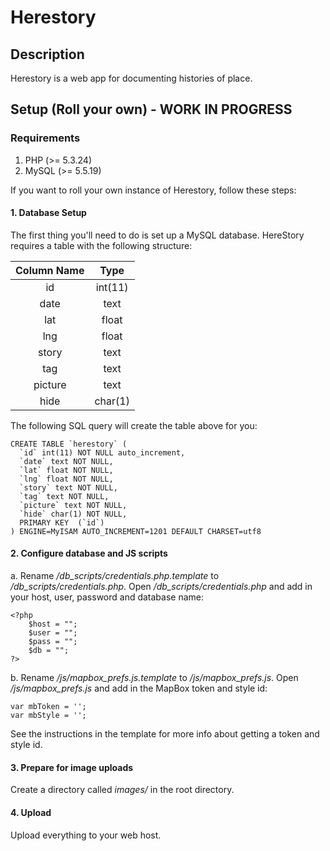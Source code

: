 # Herestory

## Description
Herestory is a web app for documenting histories of place.

## Setup (Roll your own) - WORK IN PROGRESS

### Requirements

1. PHP (>= 5.3.24)
2. MySQL (>= 5.5.19)


If you want to roll your own instance of Herestory, follow these steps:

#### 1. Database Setup
The first thing you'll need to do is set up a MySQL database. HereStory requires a table with the following structure:

| Column Name   | Type      |
| :-----------: | :----:    |
| id            | int(11)   |
| date          | text      |
| lat           | float     |
| lng           | float     |
| story         | text      |
| tag           | text      |
| picture       | text      |
| hide          | char(1)   |

The following SQL query will create the table above for you:

```
CREATE TABLE `herestory` (
  `id` int(11) NOT NULL auto_increment,
  `date` text NOT NULL,
  `lat` float NOT NULL,
  `lng` float NOT NULL,
  `story` text NOT NULL,
  `tag` text NOT NULL,
  `picture` text NOT NULL,
  `hide` char(1) NOT NULL,
  PRIMARY KEY  (`id`)
) ENGINE=MyISAM AUTO_INCREMENT=1201 DEFAULT CHARSET=utf8
```

#### 2. Configure database and JS scripts
a. Rename */db_scripts/credentials.php.template* to */db_scripts/credentials.php*. Open */db_scripts/credentials.php* and add in your host, user, password and database name:

```
<?php
	$host = "";
	$user = "";
	$pass = "";
	$db = "";
?>
```

b. Rename */js/mapbox_prefs.js.template* to */js/mapbox_prefs.js*. Open */js/mapbox_prefs.js* and add in the MapBox token and style id:

```
var mbToken = '';
var mbStyle = '';
```

See the instructions in the template for more info about getting a token and style id.

#### 3. Prepare for image uploads
Create a directory called *images/* in the root directory.

#### 4. Upload
Upload everything to your web host.